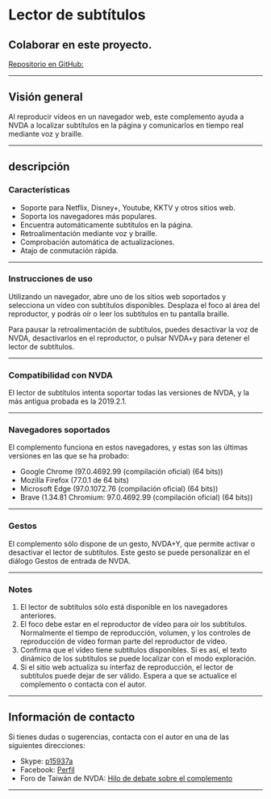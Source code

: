 # Lector de subtítulos

## Colaborar en este proyecto.

[Repositorio en GitHub: ](https://github.com/maxe-hsieh/subtitle_reader)

---

## Visión general

Al reproducir vídeos en un navegador web, este complemento ayuda a NVDA a localizar subtítulos en la página y comunicarlos en tiempo real mediante voz y braille.

---

## descripción

### Características

* Soporte para Netflix, Disney+, Youtube, KKTV y otros sitios web.
* Soporta los navegadores más populares.
* Encuentra automáticamente subtítulos en la página.
* Retroalimentación mediante voz y braille.
* Comprobación automática de actualizaciones.
* Atajo de conmutación rápida.
---

### Instrucciones de uso

Utilizando un navegador, abre uno de los sitios web soportados y selecciona un vídeo con subtítulos disponibles. Desplaza el foco al área del reproductor, y podrás oír o leer los subtítulos en tu pantalla braille.

Para pausar la retroalimentación de subtítulos, puedes desactivar la voz de NVDA, desactivarlos en el reproductor, o pulsar NVDA+y para detener el lector de subtítulos.

---

### Compatibilidad con NVDA

El lector de subtítulos intenta soportar todas las versiones de NVDA, y la más antigua probada es la 2019.2.1.

---

### Navegadores soportados

El complemento funciona en estos navegadores, y estas son las últimas versiones en las que se ha probado:

* Google Chrome (97.0.4692.99 (compilación oficial) (64 bits))
* Mozilla Firefox (77.0.1 de 64 bits)
* Microsoft Edge (97.0.1072.76 (compilación oficial) (64 bits))
* Brave (1.34.81 Chromium: 97.0.4692.99 (compilación oficial) (64 bits))

---

### Gestos

El complemento sólo dispone de un gesto, NVDA+Y, que permite activar o desactivar el lector de subtítulos. Este gesto se puede personalizar en el diálogo Gestos de entrada de NVDA.

---

### Notes

1. El lector de subtítulos sólo está disponible en los navegadores anteriores.
2. El foco debe estar en el reproductor de vídeo para oír los subtítulos. Normalmente el tiempo de reproducción, volumen, y los controles de reproducción de vídeo forman parte del reproductor de vídeo.
3. Confirma que el vídeo tiene subtítulos disponibles. Si es así, el texto dinámico de los subtítulos se puede localizar con el modo exploración.
4. Si el sitio web actualiza su interfaz de reproducción, el lector de subtítulos puede dejar de ser válido. Espera a que se actualice el complemento o contacta con el autor.

---

## Información de contacto

Si tienes dudas o sugerencias, contacta con el autor en una de las siguientes direcciones:

* Skype:
[p15937a](https://join.skype.com/invite/VnIdifjym1OR)
* Facebook:
[Perfil](https://m.facebook.com/profile.php?id=100002631752665&refid=46&ref=content_filter&__xts__[0]=12.%7B%22browse_result_type%22%3A%22browse_type_user%22%2C%22click_type%22%3A%22result%22%2C%22module_result_position%22%3A0%2C%22module_role%22%3A%22ENTITY_USER%22%2C%22result_id%22%3A100002631752665%2C%22session_id%22%3A%222108b07c-e391-4921-aaa7-474a90634d73%22%2C%22unit_id%22%3A%22mtouch_bem_res%3A30287062e76b81d229366f24878df5b4%22%2C%22unit_id_click_type%22%3A%22graph_search_results_item_in_module_tapped%22%2C%22unit_id_result_id%22%3A100002631752665%7D)
* Foro de Taiwán de NVDA:
[Hilo de debate sobre el complemento](https://www.nvda.tw/discussion/ui=2005603400tm=1964947895)

---
